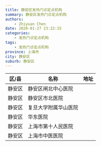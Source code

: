 ```yaml
---
title: 静安区发热门诊定点机构
summary: 静安区发热门诊定点机构
authors: 
    - Zhiyuan Chen
date: 2020-01-27 23:22:15
categories: 
    - 发热门诊定点机构
tags: 
    - 发热门诊定点机构
province: 上海市
city: 静安区
suburb: 静安区
---
```


|  区/县  |  名称  |  地址  |
|------|-------|------|
|  静安区  |  静安区闸北中心医院  |    
|  静安区  |  静安区市北医院  |    
|  静安区  |  复旦大学附属华山医院  |    
|  静安区  |  华东医院  |    
|  静安区  |  上海市第十人民医院  |    
|  静安区  |  上海市中医医院  |    

